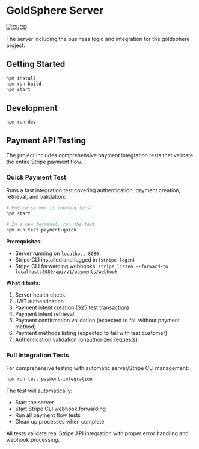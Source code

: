 # GoldSphere Server

[![CI/CD](https://github.com/marcopersi/goldsphere-server/workflows/CI%2FCD/badge.svg)](https://github.com/marcopersi/goldsphere-server/actions/workflows/ci-cd.yml)

The server including the business logic and integration for the goldsphere project.

## Getting Started

```bash
npm install
npm run build
npm start
```

## Development

```bash
npm run dev
```

## Payment API Testing

The project includes comprehensive payment integration tests that validate the entire Stripe payment flow.

### Quick Payment Test

Runs a fast integration test covering authentication, payment creation, retrieval, and validation:

```bash
# Ensure server is running first
npm start

# In a new terminal, run the test
npm run test:payment-quick
```

**Prerequisites:**
- Server running on `localhost:8080`
- Stripe CLI installed and logged in (`stripe login`)
- Stripe CLI forwarding webhooks: `stripe listen --forward-to localhost:8080/api/v1/payments/webhook`

**What it tests:**
1. Server health check
2. JWT authentication
3. Payment intent creation ($25 test transaction)
4. Payment intent retrieval
5. Payment confirmation validation (expected to fail without payment method)
6. Payment methods listing (expected to fail with test customer)
7. Authentication validation (unauthorized requests)

### Full Integration Tests

For comprehensive testing with automatic server/Stripe CLI management:

```bash
npm run test:payment-integration
```

The test will automatically:
- Start the server
- Start Stripe CLI webhook forwarding  
- Run all payment flow tests
- Clean up processes when complete

All tests validate real Stripe API integration with proper error handling and webhook processing.